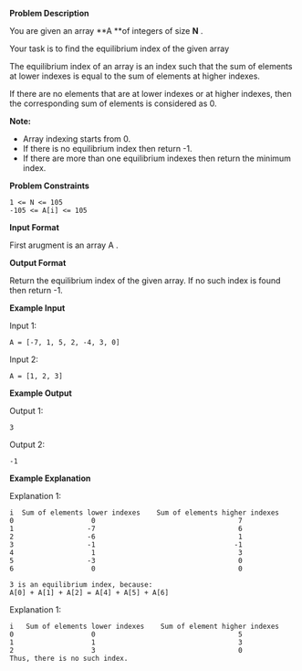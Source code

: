 **Problem Description**

You are given an array **A **of integers of size **N** .

Your task is to find the equilibrium index of the given array

The equilibrium index of an array is an index such that the sum of elements at lower indexes is equal to the sum of elements at higher indexes.

If there are no elements that are at lower indexes or at higher indexes, then the corresponding sum of elements is considered as 0.

**Note:**

- Array indexing starts from 0.
- If there is no equilibrium index then return -1.
- If there are more than one equilibrium indexes then return the minimum index.

**Problem Constraints**

```
1 <= N <= 105
-105 <= A[i] <= 105
```

**Input Format**

First arugment is an array A .

**Output Format**

Return the equilibrium index of the given array. If no such index is found then return -1.

**Example Input**

Input 1:

```
A = [-7, 1, 5, 2, -4, 3, 0]
```

Input 2:

```
A = [1, 2, 3]
```

**Example Output**

Output 1:

```
3
```

Output 2:

```
-1
```

**Example Explanation**

Explanation 1:

```
i  Sum of elements lower indexes    Sum of elements higher indexes
0                   0                                   7
1                  -7                                   6
2                  -6                                   1
3                  -1                                  -1
4                   1                                   3
5                  -3                                   0
6                   0                                   0

3 is an equilibrium index, because:
A[0] + A[1] + A[2] = A[4] + A[5] + A[6]
```

Explanation 1:

```
i   Sum of elements lower indexes    Sum of element higher indexes
0                   0                                   5
1                   1                                   3
2                   3                                   0
Thus, there is no such index.
```
